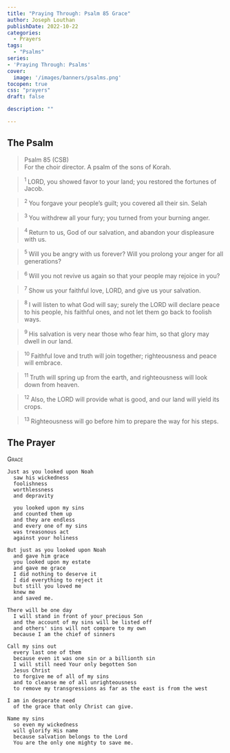 ```yaml
---
title: "Praying Through: Psalm 85 Grace"
author: Joseph Louthan
publishDate: 2022-10-22
categories:
  - Prayers
tags:
  - "Psalms"
series:
- 'Praying Through: Psalms'
cover:
  image: '/images/banners/psalms.png'
tocopen: true
css: "prayers"
draft: false

description: ""

---
```

## The Psalm

>Psalm 85 (CSB)  
> For the choir director. A psalm of the sons of Korah. 

><sup> 1 </sup> LORD, you showed favor to your land; you restored the fortunes of Jacob. 

><sup> 2 </sup> You forgave your people’s guilt; you covered all their sin. Selah 

><sup> 3 </sup> You withdrew all your fury; you turned from your burning anger. 

><sup> 4 </sup> Return to us, God of our salvation, and abandon your displeasure with us. 

><sup> 5 </sup> Will you be angry with us forever? Will you prolong your anger for all generations? 

><sup> 6 </sup> Will you not revive us again so that your people may rejoice in you? 

><sup> 7 </sup> Show us your faithful love, LORD, and give us your salvation. 

><sup> 8 </sup> I will listen to what God will say; surely the LORD will declare peace to his people, his faithful ones, and not let them go back to foolish ways. 

><sup> 9 </sup> His salvation is very near those who fear him, so that glory may dwell in our land. 

><sup> 10 </sup> Faithful love and truth will join together; righteousness and peace will embrace. 

><sup> 11 </sup> Truth will spring up from the earth, and righteousness will look down from heaven. 

><sup> 12 </sup> Also, the LORD will provide what is good, and our land will yield its crops. 

><sup> 13 </sup> Righteousness will go before him to prepare the way for his steps.

## The Prayer

<div style="font-variant: small-caps;">
Grace
</div>

```text
Just as you looked upon Noah
  saw his wickedness
  foolishness
  worthlessness
  and depravity

  you looked upon my sins
  and counted them up
  and they are endless
  and every one of my sins
  was treasonous act
  against your holiness

But just as you looked upon Noah
  and gave him grace
  you looked upon my estate
  and gave me grace
  I did nothing to deserve it
  I did everything to reject it
  but still you loved me
  knew me
  and saved me.

There will be one day
  I will stand in front of your precious Son
  and the account of my sins will be listed off
  and others' sins will not compare to my own
  because I am the chief of sinners

Call my sins out
  every last one of them
  because even it was one sin or a billionth sin
  I will still need Your only begotten Son
  Jesus Christ
  to forgive me of all of my sins
  and to cleanse me of all unrighteousness
  to remove my transgressions as far as the east is from the west

I am in desperate need
  of the grace that only Christ can give.

Name my sins
  so even my wickedness
  will glorify His name
  because salvation belongs to the Lord
  You are the only one mighty to save me.
```
